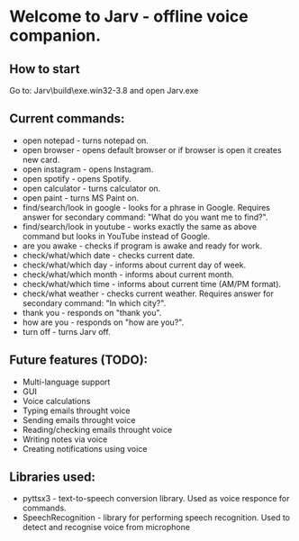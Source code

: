 # Welcome to Jarv - offline voice companion.

## How to start
Go to: Jarv\build\exe.win32-3.8 and open Jarv.exe

## Current commands:

- open notepad - turns notepad on.
- open browser - opens default browser or if browser is open it creates new card.
- open instagram - opens Instagram.
- open spotify - opens Spotify.
- open calculator - turns calculator on.
- open paint - turns MS Paint on.
- find/search/look in google - looks for a phrase in Google. Requires answer for secondary command: "What do you want me to find?".
- find/search/look in youtube - works exactly the same as above command but looks in YouTube instead of Google.
- are you awake - checks if program is awake and ready for work.
- check/what/which date - checks current date.
- check/what/which day - informs about current day of week.
- check/what/which month - informs about current month.
- check/what/which time - informs about current time (AM/PM format).
- check/what weather - checks current weather. Requires answer for secondary command: "In which city?".
- thank you - responds on "thank you".
- how are you - responds on "how are you?".
- turn off - turns Jarv off.

## Future features (TODO):
- Multi-language support
- GUI
- Voice calculations
- Typing emails throught voice
- Sending emails throught voice
- Reading/checking emails throught voice
- Writing notes via voice
- Creating notifications using voice

## Libraries used:
- pyttsx3 - text-to-speech conversion library. Used as voice responce for commands.
- SpeechRecognition - library for performing speech recognition. Used to detect and recognise voice from microphone
